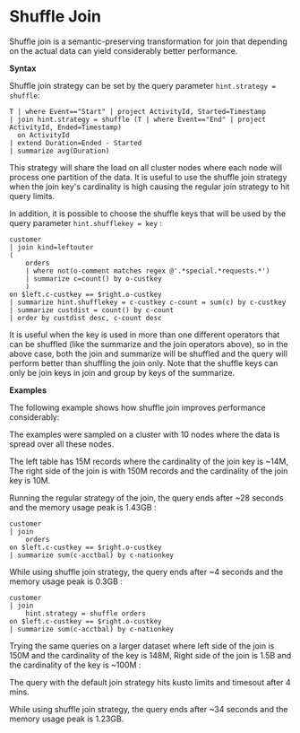 # Shuffle Join

Shuffle join is a semantic-preserving transformation for join that depending on the actual data can yield considerably better performance.

**Syntax**

Shuffle join strategy can be set by the query parameter `hint.strategy = shuffle`:

<!-- csl -->
```
T | where Event=="Start" | project ActivityId, Started=Timestamp
| join hint.strategy = shuffle (T | where Event=="End" | project ActivityId, Ended=Timestamp)
  on ActivityId
| extend Duration=Ended - Started
| summarize avg(Duration)
```

This strategy will share the load on all cluster nodes where each node will process one partition of the data.
It is useful to use the shuffle join strategy when the join key's cardinality is high causing the regular join strategy to hit query limits.

In addition, it is possible to choose the shuffle keys that will be used by the query parameter `hint.shufflekey = key` :

<!-- csl -->
```
customer
| join kind=leftouter 
(
    orders
	| where not(o-comment matches regex @'.*special.*requests.*')
    | summarize c=count() by o-custkey
	)
on $left.c-custkey == $right.o-custkey
| summarize hint.shufflekey = c-custkey c-count = sum(c) by c-custkey
| summarize custdist = count() by c-count
| order by custdist desc, c-count desc
```

It is useful when the key is used in more than one different operators that can be shuffled (like the summarize and the join operators above), so in the above case, both the join and summarize will be shuffled and the query will perform better than shuffling the join only.
Note that the shuffle keys can only be join keys in join and group by keys of the summarize.

**Examples**

The following example shows how shuffle join improves performance considerably:

The examples were sampled on a cluster with 10 nodes where the data is spread over all these nodes.

The left table has 15M records where the cardinality of the join key is ~14M, The right side of the join is with 150M records and the cardinality of the join key is 10M.

Running the regular strategy of the join, the query ends after ~28 seconds and the memory usage peak is 1.43GB :

<!-- csl-->
```
customer
| join
    orders
on $left.c-custkey == $right.o-custkey
| summarize sum(c-acctbal) by c-nationkey

```

While using shuffle join strategy, the query ends after ~4 seconds and the memory usage peak is 0.3GB :

<!-- csl-->
```
customer
| join
    hint.strategy = shuffle orders
on $left.c-custkey == $right.o-custkey
| summarize sum(c-acctbal) by c-nationkey

```

Trying the same queries on a larger dataset where left side of the join is 150M and the cardinality of the key is 148M, Right side of the join is 1.5B and the cardinality of the key is ~100M :

The query with the default join strategy hits kusto limits and timesout after 4 mins.

While using shuffle join strategy, the query ends after ~34 seconds and the memory usage peak is 1.23GB.

<!--###In shuffle query, the default partitions number is the cluster nodes number. This number can be overriden by using the syntax `hint.partitions = total-partitions` which will control the number of partitions.

This hint is useful when the cluster has a small number of cluster nodes where the default partitions number will be small too and the query still fails or takes long execution time.

** Examples **

The following example shows the improvement on a cluster which has 2 cluster nodes, the table has 60M records and the cardinality of the join key is 2M.

Running the query without the hint will use only 2 partitions (as cluster nodes number) and the following query will take ~1:10 mins :

<!-- csl -->
<!--###```
lineitem
| summarize dcount(l-comment), dcount(l-shipdate) by l-partkey
| join
    hint.shufflekey = l-partkey   part
on $left.l-partkey == $right.p-partkey
| consume

```

setting partitions number to 10, the query will end after 23 seconds: 

<!-- csl -->
<!--###```
lineitem
| summarize dcount(l-comment), dcount(l-shipdate) by l-partkey
| join
    hint.shufflekey = l-partkey  hint.partitions = 10    part
on $left.l-partkey == $right.p-partkey
| consume

```

Please note that setting many partitions may degrade performance and consume more cluster resources so it is recommended to choose the partitions number carefully (starting with the hint.strategy = shuffle and start increasing the partitions gradually).-->

